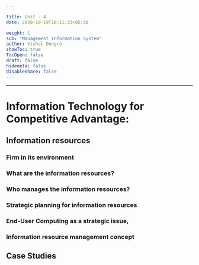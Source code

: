 ```yaml
---

title: Unit - 4
date: 2020-10-19T16:11:33+05:30

weight: 1
sub: "Management Information System"
author: Vishal Dongre
showToc: true
TocOpen: false
draft: false
hidemeta: false
disableShare: false
---
```



 
---

# Information Technology for Competitive Advantage:
## Information resources
### Firm in its environment
### What are the information resources? 
### Who manages the information resources? 
### Strategic planning for information resources

### End-User Computing as a strategic issue,
### Information resource management concept

## Case Studies

